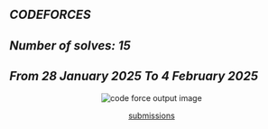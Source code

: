 ## *CODEFORCES*

## *Number of solves: 15*
## *From 28 January 2025   To        4 February 2025*
<p align="center">
<img alt="code force output image" src="https://github.com/user-attachments/assets/11a0ff7f-e062-4a75-992a-12cfc36411bd"/>
<div align="center"> 
    
[submissions](https://codeforces.com/submissions/joseph)
</div>
</p>
